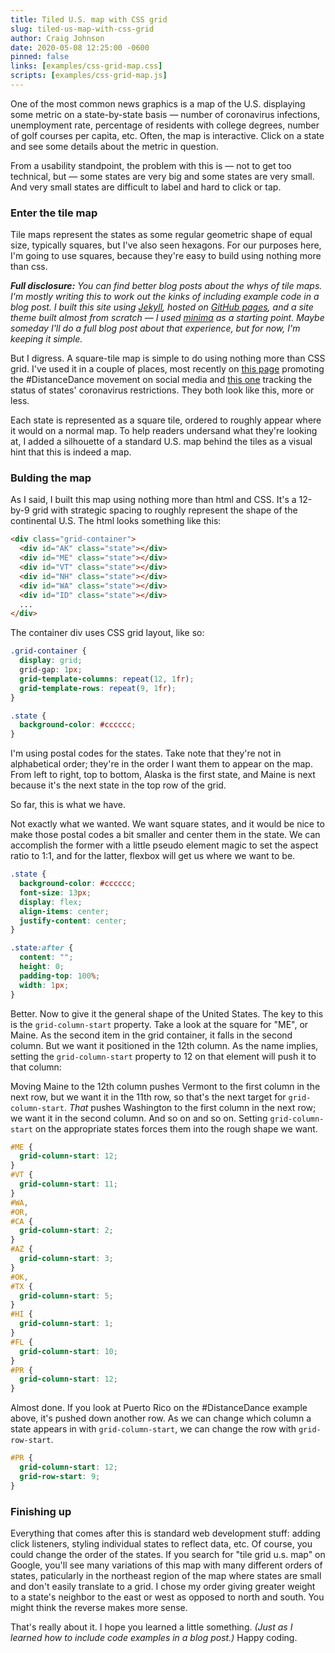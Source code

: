 ```yaml
---
title: Tiled U.S. map with CSS grid
slug: tiled-us-map-with-css-grid
author: Craig Johnson
date: 2020-05-08 12:25:00 -0600
pinned: false
links: [examples/css-grid-map.css]
scripts: [examples/css-grid-map.js]
---
```


One of the most common news graphics is a map of the U.S. displaying some metric on a state-by-state basis — number of coronavirus infections, unemployment rate, percentage of residents with college degrees, number of golf courses per capita, etc. Often, the map is interactive. Click on a state and see some details about the metric in question.

From a usability standpoint, the problem with this is — not to get too technical, but — some states are very big and some states are very small. And very small states are difficult to label and hard to click or tap.

<!-- {% include image.html url="/img/examples/usmap.jpg" %} -->

### Enter the tile map

Tile maps represent the states as some regular geometric shape of equal size, typically squares, but I've also seen hexagons. For our purposes here, I'm going to use squares, because they're easy to build using nothing more than css.

_**Full disclosure:** You can find better blog posts about the whys of tile maps. I'm mostly writing this to work out the kinks of including example code in a blog post. I built this site using [Jekyll](https://jekyllrb.com/), hosted on [GitHub pages](https://pages.github.com/), and a site theme built almost from scratch — I used [minima](https://github.com/jekyll/minima) as a starting point. Maybe someday I'll do a full blog post about that experience, but for now, I'm keeping it simple._

But I digress. A square-tile map is simple to do using nothing more than CSS grid. I've used it in a couple of places, most recently on [this page](https://www.usatoday.com/storytelling/distancedance/) promoting the #DistanceDance movement on social media and [this one](https://www.usatoday.com/storytelling/coronavirus-reopening-america-map/) tracking the status of states' coronavirus restrictions. They both look like this, more or less.

<!-- {% include image.html url="/img/examples/distance-dance.jpg" %} -->

Each state is represented as a square tile, ordered to roughly appear where it would on a normal map. To help readers undersand what they're looking at, I added a silhouette of a standard U.S. map behind the tiles as a visual hint that this is indeed a map.

### Bulding the map

As I said, I built this map using nothing more than html and CSS. It's a 12-by-9 grid with strategic spacing to roughly represent the shape of the continental U.S. The html looks something like this:

```html
<div class="grid-container">
  <div id="AK" class="state"></div>
  <div id="ME" class="state"></div>
  <div id="VT" class="state"></div>
  <div id="NH" class="state"></div>
  <div id="WA" class="state"></div>
  <div id="ID" class="state"></div>
  ...
</div>
```

The container div uses CSS grid layout, like so:

```css
.grid-container {
  display: grid;
  grid-gap: 1px;
  grid-template-columns: repeat(12, 1fr);
  grid-template-rows: repeat(9, 1fr);
}

.state {
  background-color: #cccccc;
}
```

I'm using postal codes for the states. Take note that they're not in alphabetical order; they're in the order I want them to appear on the map. From left to right, top to bottom, Alaska is the first state, and Maine is next because it's the next state in the top row of the grid.

So far, this is what we have.

<!-- {% include snippets.html class="css-grid-map grid-container" id="map-1" %} -->

Not exactly what we wanted. We want square states, and it would be nice to make those postal codes a bit smaller and center them in the state. We can accomplish the former with a little pseudo element magic to set the aspect ratio to 1:1, and for the latter, flexbox will get us where we want to be.

```css
.state {
  background-color: #cccccc;
  font-size: 13px;
  display: flex;
  align-items: center;
  justify-content: center;
}

.state:after {
  content: "";
  height: 0;
  padding-top: 100%;
  width: 1px;
}
```

<!-- {% include snippets.html class="css-grid-map grid-container square" id="map-2" %} -->

Better. Now to give it the general shape of the United States. The key to this is the `grid-column-start` property. Take a look at the square for "ME", or Maine. As the second item in the grid container, it falls in the second column. But we want it positioned in the 12th column. As the name implies, setting the `grid-column-start` property to 12 on that element will push it to that column:

<!-- {% include snippets.html class="css-grid-map grid-container square" id="map-3" %} -->

Moving Maine to the 12th column pushes Vermont to the first column in the next row, but we want it in the 11th row, so that's the next target for `grid-column-start`. _That_ pushes Washington to the first column in the next row; we want it in the second column. And so on and so on. Setting `grid-column-start` on the appropriate states forces them into the rough shape we want.

```css
#ME {
  grid-column-start: 12;
}
#VT {
  grid-column-start: 11;
}
#WA,
#OR,
#CA {
  grid-column-start: 2;
}
#AZ {
  grid-column-start: 3;
}
#OK,
#TX {
  grid-column-start: 5;
}
#HI {
  grid-column-start: 1;
}
#FL {
  grid-column-start: 10;
}
#PR {
  grid-column-start: 12;
}
```

<!-- {% include snippets.html class="css-grid-map grid-container square adjusted" id="map-4" %} -->

Almost done. If you look at Puerto Rico on the #DistanceDance example above, it's pushed down another row. As we can change which column a state appears in with `grid-column-start`, we can change the row with `grid-row-start`.

```css
#PR {
  grid-column-start: 12;
  grid-row-start: 9;
}
```

<!-- {% include snippets.html class="css-grid-map grid-container square adjusted" id="map-5" %} -->

### Finishing up

Everything that comes after this is standard web development stuff: adding click listeners, styling individual states to reflect data, etc. Of course, you could change the order of the states. If you search for "tile grid u.s. map" on Google, you'll see many variations of this map with many different orders of states, paticularly in the northeast region of the map where states are small and don't easily translate to a grid. I chose my order giving greater weight to a state's neighbor to the east or west as opposed to north and south. You might think the reverse makes more sense.

That's really about it. I hope you learned a little something. _(Just as I learned how to include code examples in a blog post.)_ Happy coding.
